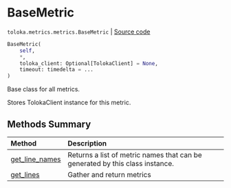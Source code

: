 # BaseMetric
`toloka.metrics.metrics.BaseMetric` | [Source code](https://github.com/Toloka/toloka-kit/blob/v0.1.25/src/metrics/metrics.py#L65)

```python
BaseMetric(
    self,
    *,
    toloka_client: Optional[TolokaClient] = None,
    timeout: timedelta = ...
)
```

Base class for all metrics.


Stores TolokaClient instance for this metric.

## Methods Summary

| Method | Description |
| :------| :-----------|
[get_line_names](toloka.metrics.metrics.BaseMetric.get_line_names.md)| Returns a list of metric names that can be generated by this class instance.
[get_lines](toloka.metrics.metrics.BaseMetric.get_lines.md)| Gather and return metrics
